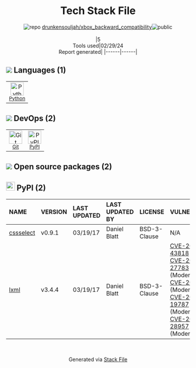 <!--
&lt;--- Readme.md Snippet without images Start ---&gt;
## Tech Stack
drunkensouljah/xbox_backward_compatibility is built on the following main stack:

- [Python](https://www.python.org) – Languages

Full tech stack [here](/techstack.md)

&lt;--- Readme.md Snippet without images End ---&gt;

&lt;--- Readme.md Snippet with images Start ---&gt;
## Tech Stack
drunkensouljah/xbox_backward_compatibility is built on the following main stack:

- <img width='25' height='25' src='https://img.stackshare.io/service/993/pUBY5pVj.png' alt='Python'/> [Python](https://www.python.org) – Languages

Full tech stack [here](/techstack.md)

&lt;--- Readme.md Snippet with images End ---&gt;
-->
<div align="center">

# Tech Stack File
![](https://img.stackshare.io/repo.svg "repo") [drunkensouljah/xbox_backward_compatibility](https://github.com/drunkensouljah/xbox_backward_compatibility)![](https://img.stackshare.io/public_badge.svg "public")
<br/><br/>
|5<br/>Tools used|02/29/24 <br/>Report generated|
|------|------|
</div>

## <img src='https://img.stackshare.io/languages.svg'/> Languages (1)
<table><tr>
  <td align='center'>
  <img width='36' height='36' src='https://img.stackshare.io/service/993/pUBY5pVj.png' alt='Python'>
  <br>
  <sub><a href="https://www.python.org">Python</a></sub>
  <br>
  <sub></sub>
</td>

</tr>
</table>

## <img src='https://img.stackshare.io/devops.svg'/> DevOps (2)
<table><tr>
  <td align='center'>
  <img width='36' height='36' src='https://img.stackshare.io/service/1046/git.png' alt='Git'>
  <br>
  <sub><a href="http://git-scm.com/">Git</a></sub>
  <br>
  <sub></sub>
</td>

<td align='center'>
  <img width='36' height='36' src='https://img.stackshare.io/service/12572/-RIWgodF_400x400.jpg' alt='PyPI'>
  <br>
  <sub><a href="https://pypi.org/">PyPI</a></sub>
  <br>
  <sub></sub>
</td>

</tr>
</table>


## <img src='https://img.stackshare.io/group.svg' /> Open source packages (2)</h2>

## <img width='24' height='24' src='https://img.stackshare.io/service/12572/-RIWgodF_400x400.jpg'/> PyPI (2)

|NAME|VERSION|LAST UPDATED|LAST UPDATED BY|LICENSE|VULNERABILITIES|
|:------|:------|:------|:------|:------|:------|
|[cssselect](https://pypi.org/project/cssselect)|v0.9.1|03/19/17|Daniel Blatt |BSD-3-Clause|N/A|
|[lxml](https://pypi.org/project/lxml)|v3.4.4|03/19/17|Daniel Blatt |BSD-3-Clause|[CVE-2021-43818](https://github.com/advisories/GHSA-55x5-fj6c-h6m8) (High)<br/>[CVE-2020-27783](https://github.com/advisories/GHSA-pgww-xf46-h92r) (Moderate)<br/>[CVE-2022-2309](https://github.com/advisories/GHSA-wrxv-2j5q-m38w) (Moderate)<br/>[CVE-2018-19787](https://github.com/advisories/GHSA-xp26-p53h-6h2p) (Moderate)<br/>[CVE-2021-28957](https://github.com/advisories/GHSA-jq4v-f5q6-mjqq) (Moderate)|

<br/>
<div align='center'>

Generated via [Stack File](https://github.com/marketplace/stack-file)

